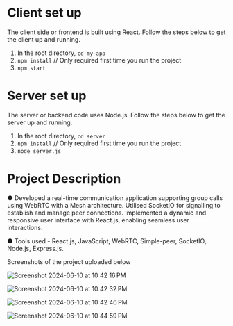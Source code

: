 # Client set up
The client side or frontend is built using React. Follow the steps below to get the client up and running.
1. In the root directory, `cd my-app`
2. `npm install` // Only required first time you run the project
3. `npm start`

# Server set up
The server or backend code uses Node.js. Follow the steps below to get the server up and running.
1. In the root directory, `cd server`
3. `npm install` // Only required first time you run the project
4. `node server.js`

# Project Description 

● Developed a real-time communication application supporting group calls using WebRTC with a Mesh architecture. Utilised
SocketIO for signalling to establish and manage peer connections. Implemented a dynamic and responsive user interface with
React.js, enabling seamless user interactions. <br>

● Tools used - React.js, JavaScript, WebRTC, Simple-peer, SocketIO, Node.js, Express.js.

Screenshots of the project uploaded below 


![Screenshot 2024-06-10 at 10 42 16 PM](https://github.com/gopinathvarad/Group-Video-Chat-Application-using-WebRTC/assets/65111584/94c621ab-b5d0-4ff4-a4b2-c9ace27ab7cf)


![Screenshot 2024-06-10 at 10 42 32 PM](https://github.com/gopinathvarad/Group-Video-Chat-Application-using-WebRTC/assets/65111584/7f216d94-03a9-40cf-b295-6167aa120070)


![Screenshot 2024-06-10 at 10 42 46 PM](https://github.com/gopinathvarad/Group-Video-Chat-Application-using-WebRTC/assets/65111584/f273d432-abaf-4966-9a3f-a3a9bf0775f7)


![Screenshot 2024-06-10 at 10 44 59 PM](https://github.com/gopinathvarad/Group-Video-Chat-Application-using-WebRTC/assets/65111584/cf5dfe24-7429-425f-8f06-c30663215a5c)
